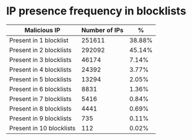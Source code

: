 # IP presence frequency in blocklists
| Malicious IP | Number of IPs | % |
|----|----|----|
| Present in 1 blocklist | 251611 | 38.88% |
| Present in 2 blocklists | 292092 | 45.14% |
| Present in 3 blocklists | 46174 | 7.14% |
| Present in 4 blocklists | 24392 | 3.77% |
| Present in 5 blocklists | 13294 | 2.05% |
| Present in 6 blocklists | 8831 | 1.36% |
| Present in 7 blocklists | 5416 | 0.84% |
| Present in 8 blocklists | 4441 | 0.69% |
| Present in 9 blocklists | 735 | 0.11% |
| Present in 10 blocklists | 112 | 0.02% |
